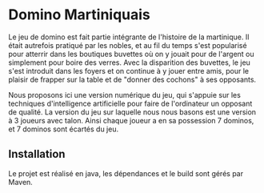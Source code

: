 # Domino Martiniquais

Le jeu de domino est fait partie intégrante de l'histoire de la martinique. Il était autrefois pratiqué par les nobles, et au fil du temps s'est popularisé pour atterrir dans les boutiques buvettes où on y jouait pour de l'argent ou simplement pour boire des verres. Avec la disparition des buvettes, le jeu s'est introduit dans les foyers et on continue à y jouer entre amis, pour le plaisir de frapper sur la table et de "donner des cochons" à ses opposants.

Nous proposons ici une version numérique du jeu, qui s'appuie sur les techniques d'intelligence artificielle pour faire de l'ordinateur un opposant de qualité. La version du jeu sur laquelle nous nous basons est une version à 3 joueurs avec talon. Ainsi chaque joueur a en sa possession 7 dominos, et 7 dominos sont écartés du jeu.

## Installation

Le projet est réalisé en java, les dépendances et le build sont gérés par Maven.